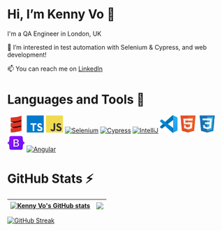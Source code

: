# Hi, I’m Kenny Vo 👋

I'm a QA Engineer in London, UK

👀 I’m interested in test automation with Selenium & Cypress, and web development!

📫 You can reach me on [LinkedIn](https://www.linkedin.com/in/vokenny)

# Languages and Tools 🧰

<a href="https://www.scala-lang.org/"><img src="https://raw.githubusercontent.com/devicons/devicon/master/icons/scala/scala-original.svg" alt="Scala" height="40"/></a>
<a href="https://www.typescriptlang.org/"><img src="https://raw.githubusercontent.com/devicons/devicon/master/icons/typescript/typescript-original.svg" alt="TypeScript" height="40"/></a>
<a href="https://www.javascript.com/"><img src="https://raw.githubusercontent.com/devicons/devicon/master/icons/javascript/javascript-original.svg" alt="JavaScript" height="40"/></a>
<a href="https://www.selenium.dev/"><img src="https://seeklogo.com/images/S/selenium-logo-A1B53CEFB0-seeklogo.com.png" alt="Selenium" height="40"/></a>
<a href="https://www.cypress.io/"><img src="https://raw.githubusercontent.com/cypress-io/cypress-icons/master/src/logo/cypress-io-logo-round-flat.svg" alt="Cypress" height="40"/></a>
<a href="https://www.jetbrains.com/idea/"><img src="https://resources.jetbrains.com/storage/products/company/brand/logos/IntelliJ_IDEA_icon.svg" alt="IntelliJ" height="40"/></a>
<a href="https://code.visualstudio.com/"><img src="https://raw.githubusercontent.com/devicons/devicon/master/icons/vscode/vscode-original.svg" alt="Visual Studio Code" height="40"/></a>
<a href="https://html.spec.whatwg.org/"><img src="https://raw.githubusercontent.com/devicons/devicon/master/icons/html5/html5-original.svg" alt="HTML5" height="40"/></a>
<a href="https://www.w3.org/Style/CSS/specs.en.html"><img src="https://raw.githubusercontent.com/devicons/devicon/master/icons/css3/css3-original.svg" alt="CSS3" height="40"/></a>
<a href="https://getbootstrap.com/"><img src="https://raw.githubusercontent.com/devicons/devicon/master/icons/bootstrap/bootstrap-original.svg" alt="Bootstrap" height="40"/></a>
<a href="https://angular.io/"><img src="https://angular.io/assets/images/logos/angular/angular.svg" alt="Angular" height="40"/></a>

# GitHub Stats ⚡️

| <a href="https://github.com/anuraghazra/github-readme-stats"><img align="center" src="https://github-readme-stats.vercel.app/api?username=vokenny&show_icons=true&count_private=true&include_all_commits=true&theme=buefy&hide_border=true" alt="Kenny Vo's GitHub stats" /></a> | <a href="https://github.com/anuraghazra/github-readme-stats"><img align="center" src="https://github-readme-stats.vercel.app/api/top-langs/?username=vokenny&layout=compact&theme=buefy&hide_border=true" /></a> |
| -------------------------------------------------------------------------------------------------------------------------------------------------------------------------------------------------------------------------------------------------------------------------------- | ---------------------------------------------------------------------------------------------------------------------------------------------------------------------------------------------------------------- |

[![GitHub Streak](https://github-readme-streak-stats.herokuapp.com?user=vokenny&theme=buefy&date_format=j%20M%5B%20Y%5D)](https://git.io/streak-stats)

<!---
vokenny/vokenny is a ✨ special ✨ repository because its `README.md` (this file) appears on your GitHub profile.
You can click the Preview link to take a look at your changes.
--->
